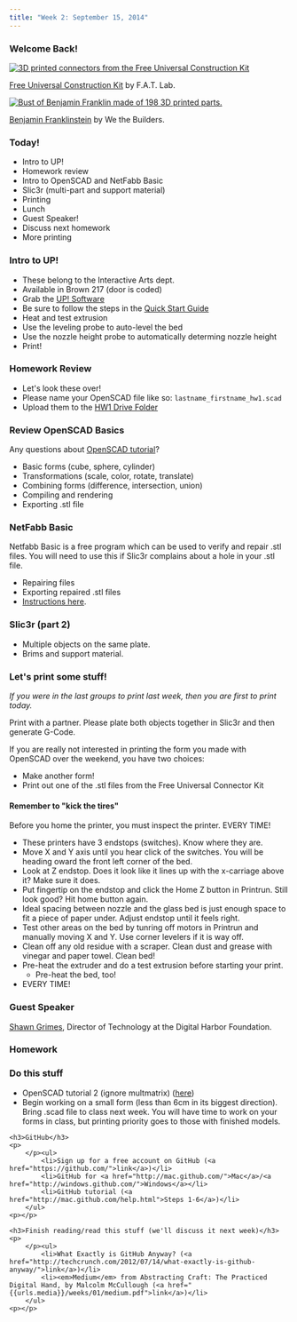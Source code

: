 ```yaml
---
title: "Week 2: September 15, 2014"
---
```


### Welcome Back!

<a href="http://fffff.at/free-universal-construction-kit/"><img src="{{urls.media}}/weeks/02/free_universal_construction_kit.jpg" alt="3D printed connectors from the Free Universal Construction Kit" /></a>

<a href="http://fffff.at/free-universal-construction-kit/">Free Universal Construction Kit</a> by F.A.T. Lab.

<a href="http://www.wethebuilders.com/projects/5"><img class="img-responsive" src="{{urls.media}}/weeks/02/ben_franklinstein.jpg" alt="Bust of Benjamin Franklin made of 198 3D printed parts." /></a>

<a href="http://www.wethebuilders.com/projects/5">Benjamin Franklinstein</a> by We the Builders.

### Today!

* Intro to UP!
* Homework review
* Intro to OpenSCAD and NetFabb Basic
* Slic3r (multi-part and support material)
* Printing
* Lunch
* Guest Speaker!
* Discuss next homework
* More printing

### Intro to UP!

* These belong to the Interactive Arts dept.
* Available in Brown 217 (door is coded)
* Grab the [UP! Software](http://www.pp3dp.com/index.php?option=com_jdownloads&view=viewcategory&catid=1&Itemid=90)
* Be sure to follow the steps in the [Quick Start Guide](Afinia-H480-3D-Printer-Quick-Start-Guide.pdf)
 * Heat and test extrusion
 * Use the leveling probe to auto-level the bed
 * Use the nozzle height probe to automatically determing nozzle height
 * Print!

### Homework Review

* Let's look these over!
* Please name your OpenSCAD file like so: `lastname_firstname_hw1.scad`
* Upload them to the [HW1 Drive Folder](https://drive.google.com/a/mica.edu/?tab=mo#folders/0B7mVHIpNW9snQk1sZUYzTHpocG8)

### Review OpenSCAD Basics

Any questions about [OpenSCAD tutorial](http://spolearninglab.com/curriculum/software/3d_modeling/openscad_intro.html)?

* Basic forms (cube, sphere, cylinder)
* Transformations (scale, color, rotate, translate)
* Combining forms (difference, intersection, union)
* Compiling and rendering
* Exporting .stl file

### NetFabb Basic

Netfabb Basic is a free program which can be used to verify and repair .stl files. You will need to use this if Slic3r complains about a hole in your .stl file.

* Repairing files
* Exporting repaired .stl files
* [Instructions here](http://www.shapeways.com/tutorials/how_to_use_meshlab_and_netfabb).

### Slic3r (part 2)

* Multiple objects on the same plate.
* Brims and support material.

### Let's print some stuff!

*If you were in the last groups to print last week, then you are first to print today.*

Print with a partner. Please plate both objects together in Slic3r and then generate G-Code.

If you are really not interested in printing the form you made with OpenSCAD over the weekend, you have two choices:

* Make another form!
* Print out one of the .stl files from the Free Universal Connector Kit

#### Remember to "kick the tires"

Before you home the printer, you must inspect the printer. EVERY TIME!

* These printers have 3 endstops (switches). Know where they are.
* Move X and Y axis until you hear click of the switches. You will be heading oward the front left corner of the bed.
* Look at Z endstop. Does it look like it lines up with the x-carriage above it? Make sure it does.
* Put fingertip on the endstop and click the Home Z button in Printrun. Still look good? Hit home button again.
* Ideal spacing between nozzle and the glass bed is just enough space to fit a piece of paper under. Adjust endstop until it feels right.
* Test other areas on the bed by tunring off motors in Printrun and manually moving X and Y. Use corner levelers if it is way off.
* Clean off any old residue with a scraper. Clean dust and grease with vinegar and paper towel. Clean bed!
* Pre-heat the extruder and do a test extrusion before starting your print.
  * Pre-heat the bed, too!
* EVERY TIME!

### Guest Speaker

[Shawn Grimes](http://www.digitalharbor.org/team/shawn-grimes/), Director of Technology at the Digital Harbor Foundation.

### Homework

<div class="well">
	<h3>Do this stuff</h3>
	<ul>
		<li>OpenSCAD tutorial 2 (ignore multmatrix) (<a href="http://en.wikibooks.org/wiki/OpenSCAD_User_Manual/Transformations">here</a>)</li>
		<li>Begin working on a small form (less than 6cm in its biggest direction). Bring .scad file to class next week. You will have time to work on your forms in class, but printing priority goes to those with finished models.</li>
	</ul>	

	<h3>GitHub</h3>
	<p>
		</p><ul>
			<li>Sign up for a free account on GitHub (<a href="https://github.com/">link</a>)</li>
			<li>GitHub for <a href="http://mac.github.com/">Mac</a>/<a href="http://windows.github.com/">Windows</a></li>
			<li>GitHub tutorial (<a href="http://mac.github.com/help.html">Steps 1-6</a>)</li>
		</ul>	
	<p></p>

	<h3>Finish reading/read this stuff (we'll discuss it next week)</h3>
	<p>
		</p><ul>
			<li>What Exactly is GitHub Anyway? (<a href="http://techcrunch.com/2012/07/14/what-exactly-is-github-anyway/">link</a>)</li>
			<li><em>Medium</em> from Abstracting Craft: The Practiced Digital Hand, by Malcolm McCullough (<a href="{{urls.media}}/weeks/01/medium.pdf">link</a>)</li>
		</ul>	
	<p></p>
</div>

